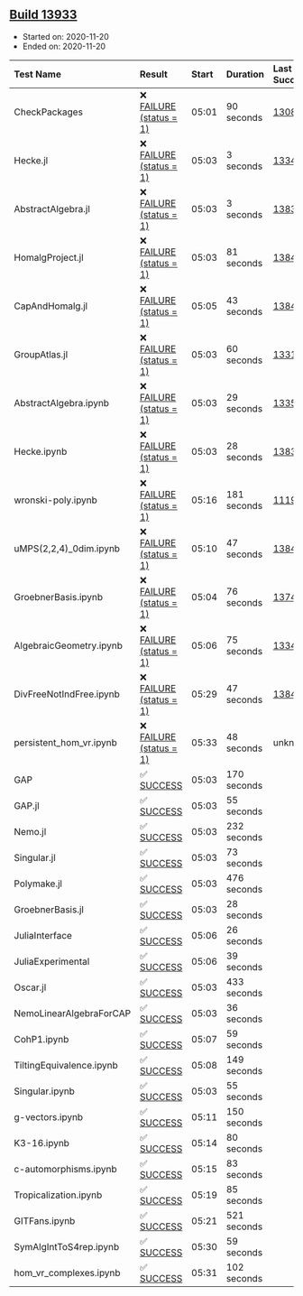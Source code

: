 ## [Build 13933](https://oscarci.mathematik.uni-kl.de/job/oscar/13933/)

* Started on: 2020-11-20
* Ended on: 2020-11-20

| Test Name    | Result | Start | Duration | Last Success | First Failure |
|:-------------|:-------|:------|:---------|:-------------|:--------------|
| CheckPackages | ❌ [FAILURE (status = 1)](https://oscarci.mathematik.uni-kl.de/job/oscar/13933/artifact/logs/build-13933/CheckPackages.log) | 05:01 | 90 seconds | [13085](https://oscarci.mathematik.uni-kl.de/job/oscar/13085/) | [13086](https://oscarci.mathematik.uni-kl.de/job/oscar/13086/) |
| Hecke.jl | ❌ [FAILURE (status = 1)](https://oscarci.mathematik.uni-kl.de/job/oscar/13933/artifact/logs/build-13933/Hecke.jl.log) | 05:03 | 3 seconds | [13341](https://oscarci.mathematik.uni-kl.de/job/oscar/13341/) | [13342](https://oscarci.mathematik.uni-kl.de/job/oscar/13342/) |
| AbstractAlgebra.jl | ❌ [FAILURE (status = 1)](https://oscarci.mathematik.uni-kl.de/job/oscar/13933/artifact/logs/build-13933/AbstractAlgebra.jl.log) | 05:03 | 3 seconds | [13837](https://oscarci.mathematik.uni-kl.de/job/oscar/13837/) | [13838](https://oscarci.mathematik.uni-kl.de/job/oscar/13838/) |
| HomalgProject.jl | ❌ [FAILURE (status = 1)](https://oscarci.mathematik.uni-kl.de/job/oscar/13933/artifact/logs/build-13933/HomalgProject.jl.log) | 05:03 | 81 seconds | [13845](https://oscarci.mathematik.uni-kl.de/job/oscar/13845/) | [13846](https://oscarci.mathematik.uni-kl.de/job/oscar/13846/) |
| CapAndHomalg.jl | ❌ [FAILURE (status = 1)](https://oscarci.mathematik.uni-kl.de/job/oscar/13933/artifact/logs/build-13933/CapAndHomalg.jl.log) | 05:05 | 43 seconds | [13845](https://oscarci.mathematik.uni-kl.de/job/oscar/13845/) | [13846](https://oscarci.mathematik.uni-kl.de/job/oscar/13846/) |
| GroupAtlas.jl | ❌ [FAILURE (status = 1)](https://oscarci.mathematik.uni-kl.de/job/oscar/13933/artifact/logs/build-13933/GroupAtlas.jl.log) | 05:03 | 60 seconds | [13311](https://oscarci.mathematik.uni-kl.de/job/oscar/13311/) | [13312](https://oscarci.mathematik.uni-kl.de/job/oscar/13312/) |
| AbstractAlgebra.ipynb | ❌ [FAILURE (status = 1)](https://oscarci.mathematik.uni-kl.de/job/oscar/13933/artifact/logs/build-13933/AbstractAlgebra.ipynb.log) | 05:03 | 29 seconds | [13355](https://oscarci.mathematik.uni-kl.de/job/oscar/13355/) | [13356](https://oscarci.mathematik.uni-kl.de/job/oscar/13356/) |
| Hecke.ipynb | ❌ [FAILURE (status = 1)](https://oscarci.mathematik.uni-kl.de/job/oscar/13933/artifact/logs/build-13933/Hecke.ipynb.log) | 05:03 | 28 seconds | [13837](https://oscarci.mathematik.uni-kl.de/job/oscar/13837/) | [13838](https://oscarci.mathematik.uni-kl.de/job/oscar/13838/) |
| wronski-poly.ipynb | ❌ [FAILURE (status = 1)](https://oscarci.mathematik.uni-kl.de/job/oscar/13933/artifact/logs/build-13933/wronski-poly.ipynb.log) | 05:16 | 181 seconds | [11192](https://oscarci.mathematik.uni-kl.de/job/oscar/11192/) | [11193](https://oscarci.mathematik.uni-kl.de/job/oscar/11193/) |
| uMPS(2,2,4)_0dim.ipynb | ❌ [FAILURE (status = 1)](https://oscarci.mathematik.uni-kl.de/job/oscar/13933/artifact/logs/build-13933/uMPS-2-2-4-_0dim.ipynb.log) | 05:10 | 47 seconds | [13841](https://oscarci.mathematik.uni-kl.de/job/oscar/13841/) | [13842](https://oscarci.mathematik.uni-kl.de/job/oscar/13842/) |
| GroebnerBasis.ipynb | ❌ [FAILURE (status = 1)](https://oscarci.mathematik.uni-kl.de/job/oscar/13933/artifact/logs/build-13933/GroebnerBasis.ipynb.log) | 05:04 | 76 seconds | [13748](https://oscarci.mathematik.uni-kl.de/job/oscar/13748/) | [13749](https://oscarci.mathematik.uni-kl.de/job/oscar/13749/) |
| AlgebraicGeometry.ipynb | ❌ [FAILURE (status = 1)](https://oscarci.mathematik.uni-kl.de/job/oscar/13933/artifact/logs/build-13933/AlgebraicGeometry.ipynb.log) | 05:06 | 75 seconds | [13341](https://oscarci.mathematik.uni-kl.de/job/oscar/13341/) | [13342](https://oscarci.mathematik.uni-kl.de/job/oscar/13342/) |
| DivFreeNotIndFree.ipynb | ❌ [FAILURE (status = 1)](https://oscarci.mathematik.uni-kl.de/job/oscar/13933/artifact/logs/build-13933/DivFreeNotIndFree.ipynb.log) | 05:29 | 47 seconds | [13845](https://oscarci.mathematik.uni-kl.de/job/oscar/13845/) | [13846](https://oscarci.mathematik.uni-kl.de/job/oscar/13846/) |
| persistent_hom_vr.ipynb | ❌ [FAILURE (status = 1)](https://oscarci.mathematik.uni-kl.de/job/oscar/13933/artifact/logs/build-13933/persistent_hom_vr.ipynb.log) | 05:33 | 48 seconds | unknown | unknown |
| GAP | ✅ [SUCCESS](https://oscarci.mathematik.uni-kl.de/job/oscar/13933/artifact/logs/build-13933/GAP.log) | 05:03 | 170 seconds |  |  |
| GAP.jl | ✅ [SUCCESS](https://oscarci.mathematik.uni-kl.de/job/oscar/13933/artifact/logs/build-13933/GAP.jl.log) | 05:03 | 55 seconds |  |  |
| Nemo.jl | ✅ [SUCCESS](https://oscarci.mathematik.uni-kl.de/job/oscar/13933/artifact/logs/build-13933/Nemo.jl.log) | 05:03 | 232 seconds |  |  |
| Singular.jl | ✅ [SUCCESS](https://oscarci.mathematik.uni-kl.de/job/oscar/13933/artifact/logs/build-13933/Singular.jl.log) | 05:03 | 73 seconds |  |  |
| Polymake.jl | ✅ [SUCCESS](https://oscarci.mathematik.uni-kl.de/job/oscar/13933/artifact/logs/build-13933/Polymake.jl.log) | 05:03 | 476 seconds |  |  |
| GroebnerBasis.jl | ✅ [SUCCESS](https://oscarci.mathematik.uni-kl.de/job/oscar/13933/artifact/logs/build-13933/GroebnerBasis.jl.log) | 05:03 | 28 seconds |  |  |
| JuliaInterface | ✅ [SUCCESS](https://oscarci.mathematik.uni-kl.de/job/oscar/13933/artifact/logs/build-13933/JuliaInterface.log) | 05:06 | 26 seconds |  |  |
| JuliaExperimental | ✅ [SUCCESS](https://oscarci.mathematik.uni-kl.de/job/oscar/13933/artifact/logs/build-13933/JuliaExperimental.log) | 05:06 | 39 seconds |  |  |
| Oscar.jl | ✅ [SUCCESS](https://oscarci.mathematik.uni-kl.de/job/oscar/13933/artifact/logs/build-13933/Oscar.jl.log) | 05:03 | 433 seconds |  |  |
| NemoLinearAlgebraForCAP | ✅ [SUCCESS](https://oscarci.mathematik.uni-kl.de/job/oscar/13933/artifact/logs/build-13933/NemoLinearAlgebraForCAP.log) | 05:03 | 36 seconds |  |  |
| CohP1.ipynb | ✅ [SUCCESS](https://oscarci.mathematik.uni-kl.de/job/oscar/13933/artifact/logs/build-13933/CohP1.ipynb.log) | 05:07 | 59 seconds |  |  |
| TiltingEquivalence.ipynb | ✅ [SUCCESS](https://oscarci.mathematik.uni-kl.de/job/oscar/13933/artifact/logs/build-13933/TiltingEquivalence.ipynb.log) | 05:08 | 149 seconds |  |  |
| Singular.ipynb | ✅ [SUCCESS](https://oscarci.mathematik.uni-kl.de/job/oscar/13933/artifact/logs/build-13933/Singular.ipynb.log) | 05:03 | 55 seconds |  |  |
| g-vectors.ipynb | ✅ [SUCCESS](https://oscarci.mathematik.uni-kl.de/job/oscar/13933/artifact/logs/build-13933/g-vectors.ipynb.log) | 05:11 | 150 seconds |  |  |
| K3-16.ipynb | ✅ [SUCCESS](https://oscarci.mathematik.uni-kl.de/job/oscar/13933/artifact/logs/build-13933/K3-16.ipynb.log) | 05:14 | 80 seconds |  |  |
| c-automorphisms.ipynb | ✅ [SUCCESS](https://oscarci.mathematik.uni-kl.de/job/oscar/13933/artifact/logs/build-13933/c-automorphisms.ipynb.log) | 05:15 | 83 seconds |  |  |
| Tropicalization.ipynb | ✅ [SUCCESS](https://oscarci.mathematik.uni-kl.de/job/oscar/13933/artifact/logs/build-13933/Tropicalization.ipynb.log) | 05:19 | 85 seconds |  |  |
| GITFans.ipynb | ✅ [SUCCESS](https://oscarci.mathematik.uni-kl.de/job/oscar/13933/artifact/logs/build-13933/GITFans.ipynb.log) | 05:21 | 521 seconds |  |  |
| SymAlgIntToS4rep.ipynb | ✅ [SUCCESS](https://oscarci.mathematik.uni-kl.de/job/oscar/13933/artifact/logs/build-13933/SymAlgIntToS4rep.ipynb.log) | 05:30 | 59 seconds |  |  |
| hom_vr_complexes.ipynb | ✅ [SUCCESS](https://oscarci.mathematik.uni-kl.de/job/oscar/13933/artifact/logs/build-13933/hom_vr_complexes.ipynb.log) | 05:31 | 102 seconds |  |  |
